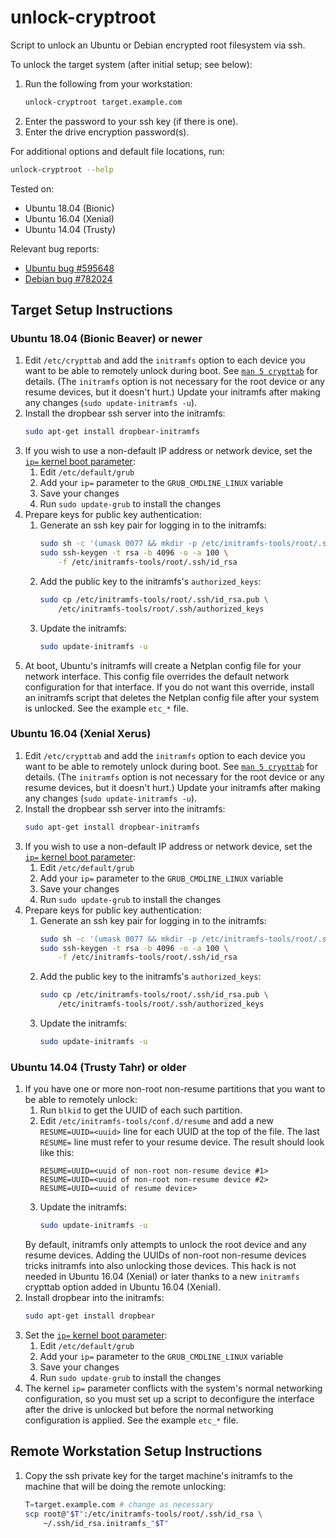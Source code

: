 # unlock-cryptroot

Script to unlock an Ubuntu or Debian encrypted root filesystem via
ssh.

To unlock the target system (after initial setup; see below):
  1. Run the following from your workstation:
     ```sh
     unlock-cryptroot target.example.com
     ```
  2. Enter the password to your ssh key (if there is one).
  3. Enter the drive encryption password(s).

For additional options and default file locations, run:
```sh
unlock-cryptroot --help
```

Tested on:
  * Ubuntu 18.04 (Bionic)
  * Ubuntu 16.04 (Xenial)
  * Ubuntu 14.04 (Trusty)

Relevant bug reports:
  * [Ubuntu bug #595648](https://bugs.launchpad.net/bugs/595648)
  * [Debian bug
    #782024](https://bugs.debian.org/cgi-bin/bugreport.cgi?bug=782024)

## Target Setup Instructions

### Ubuntu 18.04 (Bionic Beaver) or newer

  1. Edit `/etc/crypttab` and add the `initramfs` option to each
     device you want to be able to remotely unlock during boot. See
     [`man 5
     crypttab`](https://manpages.ubuntu.com/manpages/bionic/man5/crypttab.5.html)
     for details. (The `initramfs` option is not necessary for the
     root device or any resume devices, but it doesn't hurt.) Update
     your initramfs after making any changes (`sudo update-initramfs
     -u`).
  2. Install the dropbear ssh server into the initramfs:
     ```sh
     sudo apt-get install dropbear-initramfs
     ```
  3. If you wish to use a non-default IP address or network device,
     set the [`ip=` kernel boot
     parameter](https://www.kernel.org/doc/Documentation/filesystems/nfs/nfsroot.txt):
       1. Edit `/etc/default/grub`
       2. Add your `ip=` parameter to the `GRUB_CMDLINE_LINUX` variable
       3. Save your changes
       4. Run `sudo update-grub` to install the changes
  4. Prepare keys for public key authentication:
       1. Generate an ssh key pair for logging in to the initramfs:
          ```sh
          sudo sh -c '(umask 0077 && mkdir -p /etc/initramfs-tools/root/.ssh)'
          sudo ssh-keygen -t rsa -b 4096 -o -a 100 \
              -f /etc/initramfs-tools/root/.ssh/id_rsa
          ```
       2. Add the public key to the initramfs's `authorized_keys`:
          ```sh
          sudo cp /etc/initramfs-tools/root/.ssh/id_rsa.pub \
              /etc/initramfs-tools/root/.ssh/authorized_keys
          ```
       3. Update the initramfs:
          ```sh
          sudo update-initramfs -u
          ```
  5. At boot, Ubuntu's initramfs will create a Netplan config file for
     your network interface. This config file overrides the default
     network configuration for that interface. If you do not want this
     override, install an initramfs script that deletes the Netplan
     config file after your system is unlocked. See the example
     `etc_*` file.

### Ubuntu 16.04 (Xenial Xerus)

  1. Edit `/etc/crypttab` and add the `initramfs` option to each
     device you want to be able to remotely unlock during boot. See
     [`man 5
     crypttab`](https://manpages.ubuntu.com/manpages/bionic/man5/crypttab.5.html)
     for details. (The `initramfs` option is not necessary for the
     root device or any resume devices, but it doesn't hurt.) Update
     your initramfs after making any changes (`sudo update-initramfs
     -u`).
  2. Install the dropbear ssh server into the initramfs:
     ```sh
     sudo apt-get install dropbear-initramfs
     ```
  3. If you wish to use a non-default IP address or network device,
     set the [`ip=` kernel boot
     parameter](https://www.kernel.org/doc/Documentation/filesystems/nfs/nfsroot.txt):
       1. Edit `/etc/default/grub`
       2. Add your `ip=` parameter to the `GRUB_CMDLINE_LINUX` variable
       3. Save your changes
       4. Run `sudo update-grub` to install the changes
  4. Prepare keys for public key authentication:
       1. Generate an ssh key pair for logging in to the initramfs:
          ```sh
          sudo sh -c '(umask 0077 && mkdir -p /etc/initramfs-tools/root/.ssh)'
          sudo ssh-keygen -t rsa -b 4096 -o -a 100 \
              -f /etc/initramfs-tools/root/.ssh/id_rsa
          ```
       2. Add the public key to the initramfs's `authorized_keys`:
          ```sh
          sudo cp /etc/initramfs-tools/root/.ssh/id_rsa.pub \
              /etc/initramfs-tools/root/.ssh/authorized_keys
          ```
       3. Update the initramfs:
          ```sh
          sudo update-initramfs -u
          ```

### Ubuntu 14.04 (Trusty Tahr) or older

  1. If you have one or more non-root non-resume partitions that you
     want to be able to remotely unlock:
       1. Run `blkid` to get the UUID of each such partition.
       2. Edit `/etc/initramfs-tools/conf.d/resume` and add a new
          `RESUME=UUID=<uuid>` line for each UUID at the top of the
          file. The last `RESUME=` line must refer to your resume
          device. The result should look like this:
          ```
          RESUME=UUID=<uuid of non-root non-resume device #1>
          RESUME=UUID=<uuid of non-root non-resume device #2>
          RESUME=UUID=<uuid of resume device>
          ```
       3. Update the initramfs:
          ```sh
          sudo update-initramfs -u
          ```
     By default, initramfs only attempts to unlock the root device and
     any resume devices. Adding the UUIDs of non-root non-resume
     devices tricks initramfs into also unlocking those devices. This
     hack is not needed in Ubuntu 16.04 (Xenial) or later thanks to a
     new `initramfs` crypttab option added in Ubuntu 16.04 (Xenial).
  2. Install dropbear into the initramfs:
     ```sh
     sudo apt-get install dropbear
     ```
  3. Set the [`ip=` kernel boot
     parameter](https://www.kernel.org/doc/Documentation/filesystems/nfs/nfsroot.txt):
       1. Edit `/etc/default/grub`
       2. Add your `ip=` parameter to the `GRUB_CMDLINE_LINUX` variable
       3. Save your changes
       4. Run `sudo update-grub` to install the changes
  4. The kernel `ip=` parameter conflicts with the system's normal
     networking configuration, so you must set up a script to
     deconfigure the interface after the drive is unlocked but before
     the normal networking configuration is applied. See the example
     `etc_*` file.

## Remote Workstation Setup Instructions

  1. Copy the ssh private key for the target machine's initramfs to
     the machine that will be doing the remote unlocking:
     ```sh
     T=target.example.com # change as necessary
     scp root@"$T":/etc/initramfs-tools/root/.ssh/id_rsa \
         ~/.ssh/id_rsa.initramfs_"$T"
     ```
